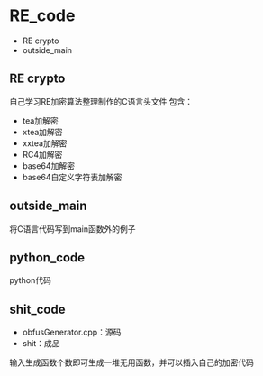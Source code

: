 # RE_code

- RE crypto
- outside_main

## RE crypto


自己学习RE加密算法整理制作的C语言头文件
包含：
- tea加解密
- xtea加解密
- xxtea加解密
- RC4加解密
- base64加解密
- base64自定义字符表加解密

## outside_main

将C语言代码写到main函数外的例子

## python_code

python代码

## shit_code

- obfusGenerator.cpp：源码
- shit：成品

输入生成函数个数即可生成一堆无用函数，并可以插入自己的加密代码

